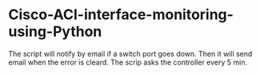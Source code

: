 # Cisco-ACI-interface-monitoring-using-Python
The script will notify by email if a switch port goes down. Then it will send email when the error is cleard. The scrip asks the controller every 5 min. 
